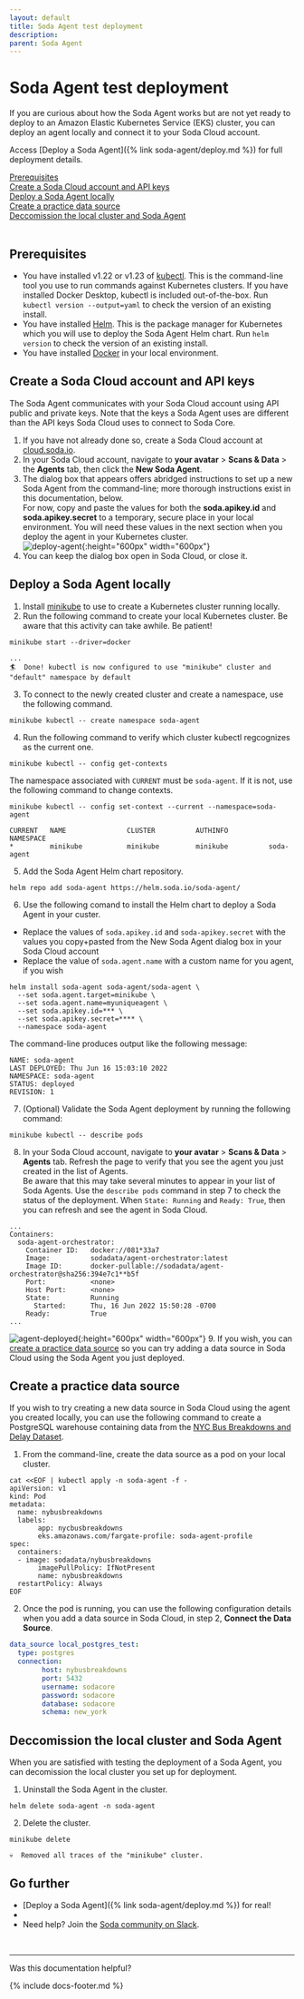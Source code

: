 ```yaml
---
layout: default
title: Soda Agent test deployment
description: 
parent: Soda Agent
---
```


# Soda Agent test deployment 

If you are curious about how the Soda Agent works but are not yet ready to deploy to an Amazon Elastic Kubernetes Service (EKS) cluster, you can deploy an agent locally and connect it to your Soda Cloud account.

Access [Deploy a Soda Agent]({% link soda-agent/deploy.md %}) for full deployment details.

[Prerequisites](#prerequisites)<br />
[Create a Soda Cloud account and API keys](#create-a-soda-cloud-account-and-api-keys)<br />
[Deploy a Soda Agent locally](#deploy-a-soda-agent-locally)<br />
[Create a practice data source](#create-a-practice-data-source)<br />
[Deccomission the local cluster and Soda Agent](#deccomission-the-local-cluster-and-soda-agent)<br />
<br />

## Prerequisites

* You have installed v1.22 or v1.23 of <a href="https://kubernetes.io/docs/tasks/tools/#kubectl" target="_blank">kubectl</a>. This is the command-line tool you use to run commands against Kubernetes clusters. If you have installed Docker Desktop, kubectl is included out-of-the-box. Run `kubectl version --output=yaml` to check the version of an existing install.
* You have installed <a href="https://helm.sh/docs/intro/install/" target="_blank">Helm</a>. This is the package manager for Kubernetes which you will use to deploy the Soda Agent Helm chart. Run `helm version` to check the version of an existing install. 
* You have installed <a href="https://docs.docker.com/get-docker/" target="_blank">Docker</a> in your local environment.

## Create a Soda Cloud account and API keys

The Soda Agent communicates with your Soda Cloud account using API public and private keys. Note that the keys a Soda Agent uses are different than the API keys Soda Cloud uses to connect to Soda Core. 

1. If you have not already done so, create a Soda Cloud account at <a href="https://cloud.soda.io/signup" target="_blank"> cloud.soda.io</a>.
2. In your Soda Cloud account, navigate to **your avatar** > **Scans & Data** > the **Agents** tab, then click the **New Soda Agent**.
3. The dialog box that appears offers abridged instructions to set up a new Soda Agent from the command-line; more thorough instructions exist in this documentation, below. <br />
For now, copy and paste the values for both the **soda.apikey.id** and **soda.apikey.secret** to a temporary, secure place in your local environment. You will need these values in the next section when you deploy the agent in your Kubernetes cluster.<br />
![deploy-agent](/assets/images/deploy-agent.png){:height="600px" width="600px"}
4. You can keep the dialog box open in Soda Cloud, or close it.

## Deploy a Soda Agent locally

1. Install <a href="https://minikube.sigs.k8s.io/docs/start/" target="_blank">minikube</a> to use to create a Kubernetes cluster running locally.
2. Run the following command to create your local Kubernetes cluster. Be aware that this activity can take awhile. Be patient!
```shell
minikube start --driver=docker
```
```shell
...
🏄  Done! kubectl is now configured to use "minikube" cluster and "default" namespace by default
```
3. To connect to the newly created cluster and create a namespace, use the following command.
```shell
minikube kubectl -- create namespace soda-agent
```
4. Run the following command to verify which cluster kubectl regcognizes as the current one. 
```shell
minikube kubectl -- config get-contexts
```
The namespace associated with `CURRENT` must be `soda-agent`. If it is not, use the following command to change contexts. 
```shell
minikube kubectl -- config set-context --current --namespace=soda-agent
```
```shell
CURRENT   NAME               CLUSTER          AUTHINFO          NAMESPACE
*         minikube           minikube         minikube          soda-agent
``` 
5. Add the Soda Agent Helm chart repository.
```shell
helm repo add soda-agent https://helm.soda.io/soda-agent/
```
6. Use the following comand to install the Helm chart to deploy a Soda Agent in your custer. 
* Replace the values of `soda.apikey.id` and `soda-apikey.secret` with the values you copy+pasted from the New Soda Agent dialog box in your Soda Cloud account
* Replace the value of `soda.agent.name` with a custom name for you agent, if you wish
```shell
helm install soda-agent soda-agent/soda-agent \
  --set soda.agent.target=minikube \
  --set soda.agent.name=myuniqueagent \
  --set soda.apikey.id=*** \
  --set soda.apikey.secret=**** \
  --namespace soda-agent
```
The command-line produces output like the following message:
```shell
NAME: soda-agent
LAST DEPLOYED: Thu Jun 16 15:03:10 2022
NAMESPACE: soda-agent
STATUS: deployed
REVISION: 1
```
7. (Optional) Validate the Soda Agent deployment by running the following command:
```shell
minikube kubectl -- describe pods
```
8. In your Soda Cloud account, navigate to **your avatar** > **Scans & Data** > **Agents** tab. Refresh the page to verify that you see the agent you just created in the list of Agents. <br/>Be aware that this may take several minutes to appear in your list of Soda Agents. Use the `describe pods` command in step 7 to check the status of the deployment. When `State: Running` and `Ready: True`, then you can refresh and see the agent in Soda Cloud.
```shell
...
Containers:
  soda-agent-orchestrator:
    Container ID:   docker://081*33a7
    Image:          sodadata/agent-orchestrator:latest
    Image ID:       docker-pullable://sodadata/agent-orchestrator@sha256:394e7c1**b5f
    Port:           <none>
    Host Port:      <none>
    State:          Running
      Started:      Thu, 16 Jun 2022 15:50:28 -0700
    Ready:          True
...
```
![agent-deployed](/assets/images/agent-deployed.png){:height="600px" width="600px"}
9. If you wish, you can [create a practice data source](#create-a-practice-data-source) so you can try adding a data source in Soda Cloud using the Soda Agent you just deployed.


## Create a practice data source

If you wish to try creating a new data source in Soda Cloud using the agent you created locally, you can use the following command to create a PostgreSQL warehouse containing data from the <a href="https://data.cityofnewyork.us/Transportation/Bus-Breakdown-and-Delays/ez4e-fazm" target="_blank">NYC Bus Breakdowns and Delay Dataset</a>.

1. From the command-line, create the data source as a pod on your local cluster.
```shell
cat <<EOF | kubectl apply -n soda-agent -f -
apiVersion: v1
kind: Pod
metadata:
  name: nybusbreakdowns
  labels:
       app: nycbusbreakdowns
       eks.amazonaws.com/fargate-profile: soda-agent-profile
spec:
  containers:
  - image: sodadata/nybusbreakdowns
       imagePullPolicy: IfNotPresent
       name: nybusbreakdowns
  restartPolicy: Always
EOF
```
2. Once the pod is running, you can use the following configuration details when you add a data source in Soda Cloud, in step 2, **Connect the Data Source**.
```yaml 
data_source local_postgres_test:
  type: postgres
  connection:
        host: nybusbreakdowns
        port: 5432
        username: sodacore
        password: sodacore
        database: sodacore
        schema: new_york
```

## Deccomission the local cluster and Soda Agent

When you are satisfied with testing the deployment of a Soda Agent, you can decomission the local cluster you set up for deployment.

1. Uninstall the Soda Agent in the cluster.
```shell
helm delete soda-agent -n soda-agent
```
2. Delete the cluster.
```shell
minikube delete
```
```shell
💀  Removed all traces of the "minikube" cluster.
```

## Go further

* [Deploy a Soda Agent]({% link soda-agent/deploy.md %}) for real!
* 
* Need help? Join the <a href="http://community.soda.io/slack" target="_blank"> Soda community on Slack</a>.
<br />

---

Was this documentation helpful?

<!-- LikeBtn.com BEGIN -->
<span class="likebtn-wrapper" data-theme="tick" data-i18n_like="Yes" data-ef_voting="grow" data-show_dislike_label="true" data-counter_zero_show="true" data-i18n_dislike="No"></span>
<script>(function(d,e,s){if(d.getElementById("likebtn_wjs"))return;a=d.createElement(e);m=d.getElementsByTagName(e)[0];a.async=1;a.id="likebtn_wjs";a.src=s;m.parentNode.insertBefore(a, m)})(document,"script","//w.likebtn.com/js/w/widget.js");</script>
<!-- LikeBtn.com END -->

{% include docs-footer.md %}